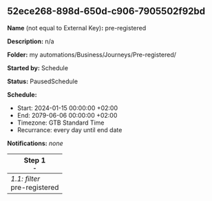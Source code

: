 ## 52ece268-898d-650d-c906-7905502f92bd

**Name** (not equal to External Key)**:** pre-registered

**Description:** n/a

**Folder:** my automations/Business/Journeys/Pre-registered/

**Started by:** Schedule

**Status:** PausedSchedule

**Schedule:**

* Start: 2024-01-15 00:00:00 +02:00
* End: 2079-06-06 00:00:00 +02:00
* Timezone: GTB Standard Time
* Recurrance: every day until end date

**Notifications:** _none_


| Step 1<br>_<small>-</small>_ |
| --- |
| _1.1: filter_<br>pre-registered |
